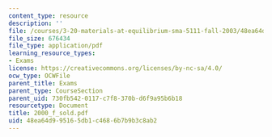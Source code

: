 ```yaml
---
content_type: resource
description: ''
file: /courses/3-20-materials-at-equilibrium-sma-5111-fall-2003/48ea64d995165db1c4686b7b9b3c8ab2_2000_f_sold.pdf
file_size: 676434
file_type: application/pdf
learning_resource_types:
- Exams
license: https://creativecommons.org/licenses/by-nc-sa/4.0/
ocw_type: OCWFile
parent_title: Exams
parent_type: CourseSection
parent_uid: 730fb542-0117-c7f8-370b-d6f9a95b6b18
resourcetype: Document
title: 2000_f_sold.pdf
uid: 48ea64d9-9516-5db1-c468-6b7b9b3c8ab2
---
```

